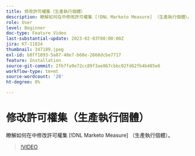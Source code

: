 ```yaml
---
title: 修改許可權集（生產執行個體）
description: 瞭解如何在中修改許可權集 [!DNL Marketo Measure] （生產執行個體）。
role: User
level: Beginner
doc-type: Feature Video
last-substantial-update: 2023-02-03T00:00:00Z
jira: KT-11824
thumbnail: 347189.jpeg
exl-id: b8ff1093-5a87-48e7-b60e-2668dcbe7717
feature: Installation
source-git-commit: 2fb7fa9e72cc89f3ae867cbbc02fd62fb4b485e6
workflow-type: tm+mt
source-wordcount: '28'
ht-degree: 0%

---
```


# 修改許可權集（生產執行個體）

瞭解如何在中修改許可權集 [!DNL Marketo Measure] （生產執行個體）。

>[!VIDEO](https://video.tv.adobe.com/v/347189/?quality=12&learn=on)
